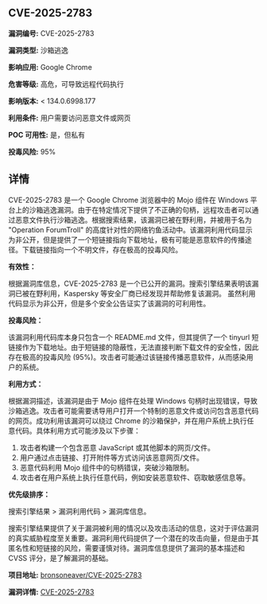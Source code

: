 ## CVE-2025-2783

**漏洞编号:** CVE-2025-2783

**漏洞类型:** 沙箱逃逸

**影响应用:** Google Chrome

**危害等级:** 高危，可导致远程代码执行

**影响版本:** < 134.0.6998.177

**利用条件:** 用户需要访问恶意文件或网页

**POC 可用性:** 是，但私有

**投毒风险:** 95%

## 详情

CVE-2025-2783 是一个 Google Chrome 浏览器中的 Mojo 组件在 Windows 平台上的沙箱逃逸漏洞。由于在特定情况下提供了不正确的句柄，远程攻击者可以通过恶意文件执行沙箱逃逸。根据搜索结果，该漏洞已被在野利用，并被用于名为 "Operation ForumTroll" 的高度针对性的网络钓鱼活动中。该漏洞利用代码显示为非公开，但是提供了一个短链接指向下载地址，极有可能是恶意软件的传播途径。下载链接指向一个不明文件，存在极高的投毒风险。

**有效性：**

根据漏洞库信息，CVE-2025-2783 是一个已公开的漏洞。搜索引擎结果表明该漏洞已被在野利用，Kaspersky 等安全厂商已经发现并帮助修复该漏洞。 虽然利用代码显示为非公开，但是多个安全公告证实了该漏洞的可利用性。

**投毒风险：**

该漏洞利用代码库本身只包含一个 README.md 文件，但其提供了一个 tinyurl 短链接作为下载地址。由于短链接的隐蔽性，无法直接判断下载文件的安全性，因此存在极高的投毒风险 (95%)。攻击者可能通过该链接传播恶意软件，从而感染用户的系统。

**利用方式：**

根据漏洞描述，该漏洞是由于 Mojo 组件在处理 Windows 句柄时出现错误，导致沙箱逃逸。攻击者可能需要诱导用户打开一个特制的恶意文件或访问包含恶意代码的网页。成功利用该漏洞可以绕过 Chrome 的沙箱保护，并在用户系统上执行任意代码。具体利用方式可能涉及以下步骤：

1.  攻击者构建一个包含恶意 JavaScript 或其他脚本的网页/文件。
2.  用户通过点击链接、打开附件等方式访问该恶意网页/文件。
3.  恶意代码利用 Mojo 组件中的句柄错误，突破沙箱限制。
4.  攻击者在用户系统上执行任意代码，例如安装恶意软件、窃取敏感信息等。

**优先级排序：**

搜索引擎结果 > 漏洞利用代码 > 漏洞库信息。

搜索引擎结果提供了关于漏洞被利用的情况以及攻击活动的信息，这对于评估漏洞的真实威胁程度至关重要。漏洞利用代码提供了一个潜在的攻击向量，但是由于其匿名性和短链接的风险，需要谨慎对待。漏洞库信息提供了漏洞的基本描述和 CVSS 评分，是了解漏洞的基础。

**项目地址:** [bronsoneaver/CVE-2025-2783](https://github.com/bronsoneaver/CVE-2025-2783)

**漏洞详情:** [CVE-2025-2783](https://nvd.nist.gov/vuln/detail/CVE-2025-2783)